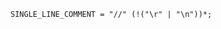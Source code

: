 <!-- This file is generated automatically by infrastructure scripts. Please don't edit by hand. -->

```{ .ebnf .slang-ebnf #SINGLE_LINE_COMMENT }
SINGLE_LINE_COMMENT = "//" (!("\r" | "\n"))*;
```
